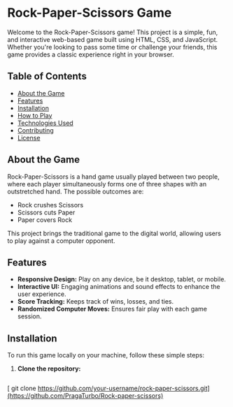 # Rock-Paper-Scissors Game

Welcome to the Rock-Paper-Scissors game! This project is a simple, fun, and interactive web-based game built using HTML, CSS, and JavaScript. Whether you're looking to pass some time or challenge your friends, this game provides a classic experience right in your browser.


## Table of Contents

- [About the Game](#about-the-game)
- [Features](#features)
- [Installation](#installation)
- [How to Play](#how-to-play)
- [Technologies Used](#technologies-used)
- [Contributing](#contributing)
- [License](#license)

## About the Game

Rock-Paper-Scissors is a hand game usually played between two people, where each player simultaneously forms one of three shapes with an outstretched hand. The possible outcomes are:
- Rock crushes Scissors
- Scissors cuts Paper
- Paper covers Rock

This project brings the traditional game to the digital world, allowing users to play against a computer opponent.

## Features

- **Responsive Design:** Play on any device, be it desktop, tablet, or mobile.
- **Interactive UI:** Engaging animations and sound effects to enhance the user experience.
- **Score Tracking:** Keeps track of wins, losses, and ties.
- **Randomized Computer Moves:** Ensures fair play with each game session.

## Installation

To run this game locally on your machine, follow these simple steps:

1. **Clone the repository:**
   ```bash
  [ git clone https://github.com/your-username/rock-paper-scissors.git](https://github.com/PragaTurbo/Rock-paper-scissors)
